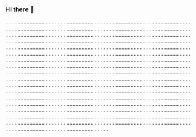 ### Hi there 👋

..................................................................................................................................................................................................................................................................................................................................................................................................................................................................................................................................................................................................................................................................................................................................................................................................................................................................................................................................................................................................................................................................................................................................................................................................................................................................................................................................................................................................................................................................................................................................................................................................................................................................................................................................................................................................................................................................................................................................................................................................................................................................................................................................................................................................................................................................